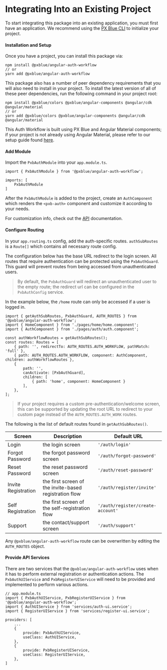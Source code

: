# Integrating Into an Existing Project

To start integrating this package into an existing application, you must first have an application. We recommend using the [PX Blue CLI](https://www.npmjs.com/package/@pxblue/cli) to initialize your project. 

#### Installation and Setup

Once you have a project, you can install this package via:
```shell
npm install @pxblue/angular-auth-workflow
// or
yarn add @pxblue/angular-auth-workflow
```

This package also has a number of peer dependency requirements that you will also need to install in your project. To install the latest version of all of these peer dependencies, run the following command in your project root:
```
npm install @pxblue/colors @pxblue/angular-components @angular/cdk @angular/material 
// or
yarn add @pxblue/colors @pxblue/angular-components @angular/cdk @angular/material
```

This Auth Workflow is built using PX Blue and Angular Material components; if your project is not already using Angular Material, please refer to our setup guide found [here](https://pxblue.github.io/development/frameworks-web/angular). 


#### Add Module

Import the `PxbAuthModule` into your `app.module.ts`.

```
import { PxbAuthModule } from '@pxblue/angular-auth-workflow';

imports: [
    PxbAuthModule
]
```

After the `PxbAuthModule` is added to the project, create an `AuthComponent` which renders the `<pxb-auth>` component and customize it according to your needs.

For customization info, check out the [API]() documentation.


#### Configure Routing
In your `app.routing.ts` config, add the auth-specific routes. `authSubRoutes` is a `Route[]` which contains all necessary route config.

The configuration below has the base URL redirect to the login screen. 
All routes that require authentication can be protected using the `PxbAuthGuard`.  This guard will prevent routes from being accessed from unauthenticated users.  

> By default, the `PxbAuthGuard` will redirect an unauthenticated user to the empty route; the redirect url can be configured in the `PxbAuthConfig` service. 

In the example below, the `/home` route can only be accessed if a user is logged in.

```
import { getAuthSubRoutes, PxbAuthGuard, AUTH_ROUTES } from '@pxblue/angular-auth-workflow';
import { HomeComponent } from './pages/home/home.component';
import { AuthComponent } from './pages/auth/auth.component';

const authWorkflowRoutes = getAuthSubRoutes();
const routes: Routes = [
    { path: '', redirectTo: AUTH_ROUTES.AUTH_WORKFLOW, pathMatch: 'full' },
    { path: AUTH_ROUTES.AUTH_WORKFLOW, component: AuthComponent, children: authWorkflowRoutes },
    {
        path: '',
        canActivate: [PxbAuthGuard],
        children: [
            { path: 'home', component: HomeComponent }
        ],
    },
];
```

> If your project requires a custom pre-authentication/welcome screen, this can be supported by updating the root URL to redirect to your custom page instead of the `AUTH_ROUTES.AUTH_WORK` routes. 



The following is the list of default routes found in `getAuthSubRoutes()`.  

| Screen              | Description                                            | Default URL                       | 
| ------------------- | ------------------------------------------------------ | --------------------------------- | 
| Login               | the login screen                                       | `'/auth/login'`                   |
| Forgot Password     | the forgot password screen                             | `'/auth/forgot-password'`         | 
| Reset Password      | the reset password screen                              | `'/auth/reset-password'`          |
| Invite Registration | the first screen of the invite-based registration flow | `'/auth/register/invite'`         | 
| Self Registration   | the first screen of the self-registration flow         | `'/auth/register/create-account'` |
| Support             | the contact/support screen                             | `'/auth/support'`                 |

Any `@pxblue/angular-auth-workflow` route can be overwritten by editing the `AUTH_ROUTES` object. 

#### Provide API Services

There are two services that the `@pxblue/angular-auth-workflow` uses when it has to perform external registration or authentication actions.
The `PxbAuthUIService` and `PxbRegisterUIService` will need to be provided and implemented to perform various actions.

```
// app.module.ts
import { PxbAuthUIService, PxbRegisterUIService } from '@pxblue/angular-auth-workflow';
import { AuthUIService } from 'services/auth-ui.service';
import { RegisterUIService } from 'services/register-ui.service';

providers: [
    ...
    {
        provide: PxbAuthUIService,
        useClass: AuthUIService,
    },
    {
        provide: PxbRegisterUIService,
        useClass: RegisterUIService,
    },
]
```
